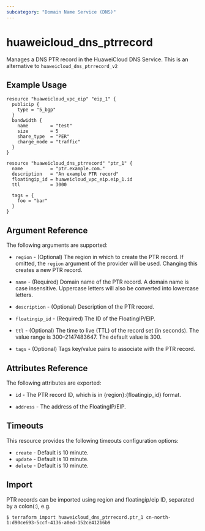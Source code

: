```yaml
---
subcategory: "Domain Name Service (DNS)"
---
```


# huaweicloud\_dns\_ptrrecord

Manages a DNS PTR record in the HuaweiCloud DNS Service.
This is an alternative to `huaweicloud_dns_ptrrecord_v2`

## Example Usage

```hcl
resource "huaweicloud_vpc_eip" "eip_1" {
  publicip {
    type = "5_bgp"
  }
  bandwidth {
    name        = "test"
    size        = 5
    share_type  = "PER"
    charge_mode = "traffic"
  }
}

resource "huaweicloud_dns_ptrrecord" "ptr_1" {
  name          = "ptr.example.com."
  description   = "An example PTR record"
  floatingip_id = huaweicloud_vpc_eip.eip_1.id
  ttl           = 3000

  tags = {
    foo = "bar"
  }
}
```

## Argument Reference

The following arguments are supported:

* `region` - (Optional) The region in which to create the PTR record.
    If omitted, the `region` argument of the provider will be used.
    Changing this creates a new PTR record.

* `name` - (Required) Domain name of the PTR record. A domain name is case insensitive.
  Uppercase letters will also be converted into lowercase letters.

* `description` - (Optional) Description of the PTR record.

* `floatingip_id` - (Required) The ID of the FloatingIP/EIP.

* `ttl` - (Optional) The time to live (TTL) of the record set (in seconds). The value
  range is 300–2147483647. The default value is 300.

* `tags` - (Optional) Tags key/value pairs to associate with the PTR record.

## Attributes Reference

The following attributes are exported:

* `id` -  The PTR record ID, which is in {region}:{floatingip_id} format.

* `address` - The address of the FloatingIP/EIP.

## Timeouts
This resource provides the following timeouts configuration options:
- `create` - Default is 10 minute.
- `update` - Default is 10 minute.
- `delete` - Default is 10 minute.

## Import

PTR records can be imported using region and floatingip/eip ID, separated by a colon(:), e.g.

```
$ terraform import huaweicloud_dns_ptrrecord.ptr_1 cn-north-1:d90ce693-5ccf-4136-a0ed-152ce412b6b9
```
